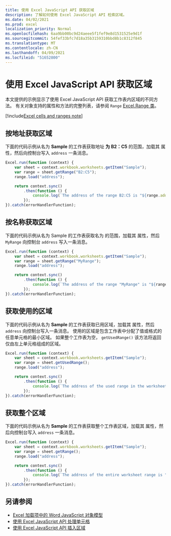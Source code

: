 ```yaml
---
title: 使用 Excel JavaScript API 获取区域
description: 了解如何使用 Excel JavaScript API 检索区域。
ms.date: 04/02/2021
ms.prod: excel
localization_priority: Normal
ms.openlocfilehash: 6aa9bb00bc9d24aeee5f1fef9e8d1531525e9d1f
ms.sourcegitcommit: 54fef33bfc7d18a35b3159310bbd8b1c8312f845
ms.translationtype: MT
ms.contentlocale: zh-CN
ms.lasthandoff: 04/09/2021
ms.locfileid: "51652800"
---
```

# <a name="get-a-range-using-the-excel-javascript-api"></a>使用 Excel JavaScript API 获取区域

本文提供的示例显示了使用 Excel JavaScript API 获取工作表内区域的不同方法。 有关对象支持的属性和方法的完整列表，请参阅 `Range` [Excel.Range 类](/javascript/api/excel/excel.range)。

[!include[Excel cells and ranges note](../includes/note-excel-cells-and-ranges.md)]

## <a name="get-range-by-address"></a>按地址获取区域

下面的代码示例从名为 **Sample** 的工作表获取地址 **为 B2：C5** 的范围，加载其 属性，然后向控制台写入 `address` 一条消息。

```js
Excel.run(function (context) {
    var sheet = context.workbook.worksheets.getItem("Sample");
    var range = sheet.getRange("B2:C5");
    range.load("address");

    return context.sync()
        .then(function () {
            console.log(`The address of the range B2:C5 is "${range.address}"`);
        });
}).catch(errorHandlerFunction);
```

## <a name="get-range-by-name"></a>按名称获取区域

下面的代码示例从名为 Sample 的工作表获取名为 的范围，加载其 属性，然后 `MyRange` 向控制台 `address` 写入一条消息。

```js
Excel.run(function (context) {
    var sheet = context.workbook.worksheets.getItem("Sample");
    var range = sheet.getRange("MyRange");
    range.load("address");

    return context.sync()
        .then(function () {
            console.log(`The address of the range "MyRange" is "${range.address}"`);
        });
}).catch(errorHandlerFunction);
```

## <a name="get-used-range"></a>获取使用的区域

下面的代码示例从名为 **Sample** 的工作表获取已用区域，加载其 属性，然后 `address` 向控制台写入一条消息。 使用的区域是包含工作表中分配了值或格式的任意单元格的最小区域。 如果整个工作表为空， `getUsedRange()` 该方法将返回仅由左上单元格组成的区域。

```js
Excel.run(function (context) {
    var sheet = context.workbook.worksheets.getItem("Sample");
    var range = sheet.getUsedRange();
    range.load("address");

    return context.sync()
        .then(function () {
            console.log(`The address of the used range in the worksheet is "${range.address}"`);
        });
}).catch(errorHandlerFunction);
```

## <a name="get-entire-range"></a>获取整个区域

下面的代码示例从名为 **Sample** 的工作表获取整个工作表区域，加载其 属性，然后向控制台写入 `address` 一条消息。

```js
Excel.run(function (context) {
    var sheet = context.workbook.worksheets.getItem("Sample");
    var range = sheet.getRange();
    range.load("address");

    return context.sync()
        .then(function () {
            console.log(`The address of the entire worksheet range is "${range.address}"`);
        });
}).catch(errorHandlerFunction);
```

## <a name="see-also"></a>另请参阅

- [Excel 加载项中的 Word JavaScript 对象模型](excel-add-ins-core-concepts.md)
- [使用 Excel JavaScript API 处理单元格](excel-add-ins-cells.md)
- [使用 Excel JavaScript API 插入区域](excel-add-ins-ranges-insert.md)
